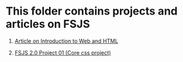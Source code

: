 # This folder contains projects and articles on FSJS
1. [Article on Introduction to Web and HTML](https://www.linkedin.com/posts/priti-sonpethkar-manwatkar-0b4a3894_introduction-to-web-and-html-activity-6999264981498146816-PjcE?utm_source=share&utm_medium=member_desktop)

2. [FSJS 2.0 Project 01 (Core css project)](./FSJS%202.0%20Project%2001)